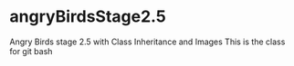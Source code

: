 # angryBirdsStage2.5
Angry Birds stage 2.5 with Class Inheritance and Images
This is the class for git bash